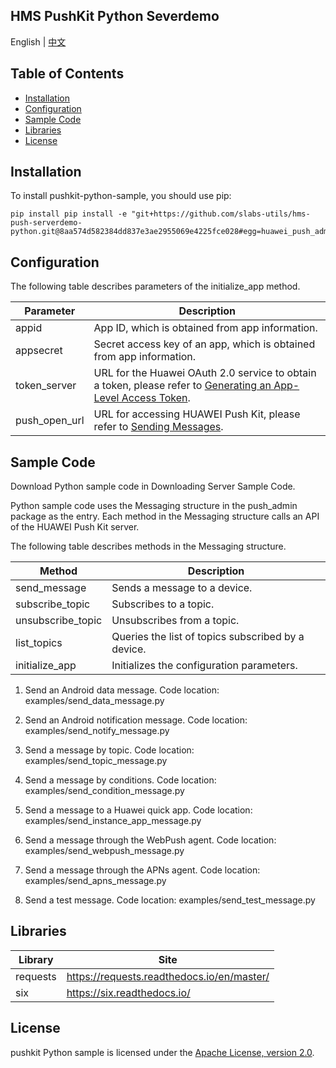 ## HMS PushKit Python Severdemo
English | [中文](https://github.com/HMS-Core/hms-push-serverdemo-python/blob/master/python37/README_ZH.md)

## Table of Contents

 * [Installation](#installation)
 * [Configuration ](#configuration )
 * [Sample Code](#sample-code)
 * [Libraries](#Libraries)
 * [License](#license)
 
 
	
## Installation

To install pushkit-python-sample, you should use pip:
```
pip install pip install -e "git+https://github.com/slabs-utils/hms-push-serverdemo-python.git@8aa574d582384dd837e3ae2955069e4225fce028#egg=huawei_push_admin&subdirectory=python37"

```


## Configuration 
The following table describes parameters of the initialize_app method.

| Parameter      |    Description |
| -------------  |   ------------------------------------------------------------------------- |
| appid          |    App ID, which is obtained from app information. |
| appsecret      |    Secret access key of an app, which is obtained from app information. |
| token_server   |    URL for the Huawei OAuth 2.0 service to obtain a token, please refer to [Generating an App-Level Access Token](https://developer.huawei.com/consumer/en/doc/development/parts-Guides/generating_app_level_access_token). |
| push_open_url  |    URL for accessing HUAWEI Push Kit, please refer to [Sending Messages](https://developer.huawei.com/consumer/en/doc/development/HMS-References/push-sendapi).||


## Sample Code
Download Python sample code in Downloading Server Sample Code.


Python sample code uses the Messaging structure in the push_admin package as the entry. Each method in the Messaging 
structure calls an API of the HUAWEI Push Kit server.

The following table describes methods in the Messaging structure.

| Method              |     Description
| -----------------   |     --------------------------------------------------- |
| send_message        |     Sends a message to a device. |
| subscribe_topic     |     Subscribes to a topic. |
| unsubscribe_topic   |     Unsubscribes from a topic. |
| list_topics         |     Queries the list of topics subscribed by a device. |
| initialize_app      |     Initializes the configuration parameters. |


1) Send an Android data message.
Code location: examples/send_data_message.py

2) Send an Android notification message.
Code location: examples/send_notify_message.py

3) Send a message by topic.
Code location: examples/send_topic_message.py

4) Send a message by conditions.
Code location: examples/send_condition_message.py

5) Send a message to a Huawei quick app.
Code location: examples/send_instance_app_message.py

6) Send a message through the WebPush agent.
Code location: examples/send_webpush_message.py

7) Send a message through the APNs agent.
Code location: examples/send_apns_message.py

8) Send a test message.
Code location: examples/send_test_message.py

## Libraries
| Library             |     Site
| -----------------   |     --------------------------------------------------- |
| requests            |     https://requests.readthedocs.io/en/master/ |
| six                 |     https://six.readthedocs.io/   |
## License

pushkit Python sample is licensed under the [Apache License, version 2.0](http://www.apache.org/licenses/LICENSE-2.0).
